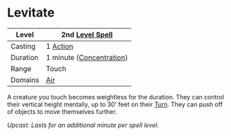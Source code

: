 ---
---

# Levitate

|Level|2nd [Level Spell](../../../Spell%20Level.md)|
|-----|---------------|
|Casting|1 [Action](../../../../Game%20Procedures/Action.md)|
|Duration|1 minute ([Concentration](../../../Concentration.md))|
|Range|Touch|
|Domains|[Air](../../../Spell%20Domains/Air.md)|

A creature you touch becomes weightless for the duration. They can control their vertical height mentally, up to 30' feet on their [Turn](../../../../Game%20Procedures/Turn.md). They can push off of objects to move themselves further.

*Upcast: Lasts for an additional minute per spell level.*

